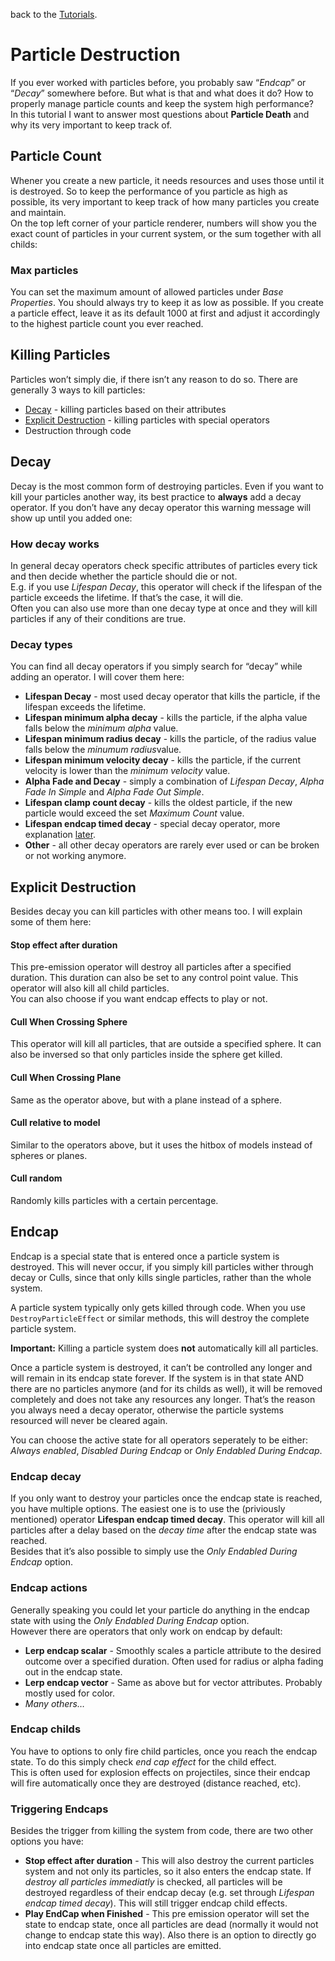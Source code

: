 <p>back to the <a href="../Tutorials.md">Tutorials</a>.</p>
<h1 id="particle-destruction">Particle Destruction</h1>
<p>If you ever worked with particles before, you probably saw “<em>Endcap</em>” or “<em>Decay</em>” somewhere before. But what is that and what does it do? How to properly manage particle counts and keep the system high performance?<br>
In this tutorial I want to answer most questions about <strong>Particle Death</strong> and why its very important to keep track of.</p>
<h2 id="particle-count">Particle Count</h2>
<p>Whener you create a new particle, it needs resources and uses those until it is destroyed. So to keep the performance of you particle as high as possible, its very important to keep track of how many particles you create and maintain.<br>
On the top left corner of your particle renderer, numbers will show you the exact count of particles in your current system, or the sum together with all childs:<br>
<img src="https://i.imgur.com/VNIYqZR.png" alt=""></p>
<h3 id="max-particles">Max particles</h3>
<p>You can set the maximum amount of allowed particles under <em>Base Properties</em>. You should always try to keep it as low as possible. If you create a particle effect, leave it as its default 1000 at first and adjust it accordingly to the highest particle count you ever reached.</p>
<h2 id="killing-particles">Killing Particles</h2>
<p>Particles won’t simply die, if there isn’t any reason to do so. There are generally 3 ways to kill particles:</p>
<ul>
<li><a href="#Decay">Decay</a> - killing particles based on their attributes</li>
<li><a href="Explicit-Destruction">Explicit Destruction</a> -  killing particles with special operators</li>
<li>Destruction through code</li>
</ul>
<h2 id="decay">Decay</h2>
<p>Decay is the most common form of destroying particles. Even if you want to kill your particles another way, its best practice to <strong>always</strong> add a decay operator. If you don’t have any decay operator this warning message will show up until you added one:<br>
<img src="https://i.imgur.com/IWyHulD.png" alt=""></p>
<h3 id="how-decay-works">How decay works</h3>
<p>In general decay operators check specific attributes of particles every tick and then decide whether the particle should die or not.<br>
E.g. if you use <em>Lifespan Decay</em>, this operator will check if the lifespan of the particle exceeds the lifetime. If that’s the case, it will die.<br>
Often you can also use more than one decay type at once and they will kill particles if any of their conditions are true.</p>
<h3 id="decay-types">Decay types</h3>
<p>You can find all decay operators if you simply search for “decay” while adding an operator. I will cover them here:</p>
<ul>
<li><strong>Lifespan Decay</strong> -  most used decay operator that kills the particle, if the lifespan exceeds the lifetime.</li>
<li><strong>Lifespan minimum alpha decay</strong> - kills the particle, if the alpha value falls below the <em>minimum alpha</em> value.</li>
<li><strong>Lifespan minimum radius decay</strong> - kills the particle, of the radius value falls below the <em>minumum radius</em>value.</li>
<li><strong>Lifespan minimum velocity decay</strong> -  kills the particle, if the current velocity is lower than the <em>minimum velocity</em> value.</li>
<li><strong>Alpha Fade and Decay</strong> - simply a combination of <em>Lifespan Decay</em>, <em>Alpha Fade In Simple</em> and <em>Alpha Fade Out Simple</em>.</li>
<li><strong>Lifespan clamp count decay</strong> - kills the oldest particle, if the new particle would exceed the set <em>Maximum Count</em> value.</li>
<li><strong>Lifespan endcap timed decay</strong> - special decay operator,  more explanation <a href="#Endcap">later</a>.</li>
<li><strong>Other</strong> - all other decay operators are rarely ever used or can be broken or not working anymore.</li>
</ul>
<h2 id="explicit-destruction">Explicit Destruction</h2>
<p>Besides decay you can kill particles with other means too. I will explain some of them here:</p>
<h4 id="stop-effect-after-duration">Stop effect after duration</h4>
<p>This pre-emission operator will destroy all particles after a specified duration. This duration can also be set to any control point value. This operator will also kill all child particles.<br>
You can also choose if you want endcap effects to play or not.</p>
<h4 id="cull-when-crossing-sphere">Cull When Crossing Sphere</h4>
<p>This operator will kill all particles, that are outside a specified sphere. It can also be inversed so that only particles inside the sphere get killed.</p>
<h4 id="cull-when-crossing-plane">Cull When Crossing Plane</h4>
<p>Same as the operator above, but with a plane instead of a sphere.</p>
<h4 id="cull-relative-to-model">Cull relative to model</h4>
<p>Similar to the operators above, but it uses the hitbox of models instead of spheres or planes.</p>
<h4 id="cull-random">Cull random</h4>
<p>Randomly kills particles with a certain percentage.</p>
<h2 id="endcap">Endcap</h2>
<p>Endcap is a special state that is entered once a particle system is destroyed. This will never occur, if you simply kill particles wither through decay or Culls, since that only kills single particles, rather than the whole system.</p>
<p>A particle system typically only gets killed through code. When you use <code>DestroyParticleEffect</code> or similar methods, this will destroy the complete particle system.</p>
<p><strong>Important:</strong> Killing a particle system does <strong>not</strong> automatically kill all particles.</p>
<p>Once a particle system is destroyed, it can’t be controlled any longer and will remain in its endcap state forever. If the system is in that state AND there are no particles anymore (and for its childs as well), it will be removed completely and does not take any resources any longer. That’s the reason you always need a decay operator, otherwise the particle systems resourced will never be cleared again.</p>
<p>You can choose the active state for all operators seperately to be either: <em>Always enabled</em>, <em>Disabled During Endcap</em> or <em>Only Endabled During Endcap</em>.</p>
<h3 id="endcap-decay">Endcap decay</h3>
<p>If you only want to destroy your particles once the endcap state is reached, you have multiple options. The easiest one is to use the (priviously mentioned) operator <strong>Lifespan endcap timed decay</strong>. This operator will kill all particles after a delay based on the <em>decay time</em> after the endcap state was reached.<br>
Besides that it’s also possible to simply use the <em>Only Endabled During Endcap</em> option.</p>
<h3 id="endcap-actions">Endcap actions</h3>
<p>Generally speaking you could let your particle do anything in the endcap state with using the <em>Only Endabled During Endcap</em> option.<br>
However there are operators that only work on endcap by default:</p>
<ul>
<li><strong>Lerp endcap scalar</strong> - Smoothly scales a particle attribute to the desired outcome over a specified duration. Often used for radius or alpha fading out in the endcap state.</li>
<li><strong>Lerp endcap vector</strong> -  Same as above but for vector attributes. Probably mostly used for color.</li>
<li><em>Many others…</em></li>
</ul>
<h3 id="endcap-childs">Endcap childs</h3>
<p>You have to options to only fire child particles, once you reach the endcap state. To do this simply check <em>end cap effect</em> for the child effect.<br>
This is often used for explosion effects on projectiles, since their endcap will fire automatically once they are destroyed (distance reached, etc).</p>
<h3 id="triggering-endcaps">Triggering Endcaps</h3>
<p>Besides the trigger from killing the system from code, there are two other options you have:</p>
<ul>
<li><strong>Stop effect after duration</strong> - This will also destroy the current particles system and not only its particles, so it also enters the endcap state. If <em>destroy all particles immediatly</em> is checked, all particles will be destroyed regardless of their endcap decay (e.g. set through <em>Lifespan endcap timed decay</em>). This will still trigger endcap child effects.</li>
<li><strong>Play EndCap when Finished</strong> -  This pre emission operator will set the state to endcap state, once all particles are dead (normally it would not change to endcap state this way). Also there is an option to directly go into endcap state once all particles are emitted.</li>
</ul>

